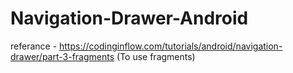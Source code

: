 # Navigation-Drawer-Android

referance - https://codinginflow.com/tutorials/android/navigation-drawer/part-3-fragments (To use fragments)
